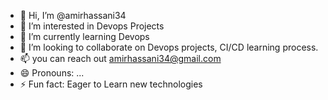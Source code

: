 - 👋 Hi, I’m @amirhassani34
- 👀 I’m interested in Devops Projects
- 🌱 I’m currently learning Devops
- 💞️ I’m looking to collaborate on Devops projects, CI/CD learning process.
- 📫 you can reach out amirhassani34@gmail.com
- 😄 Pronouns: ...
- ⚡ Fun fact: Eager to Learn new technologies

<!---
amirhassani34/amirhassani34 is a ✨ special ✨ repository because its `README.md` (this file) appears on your GitHub profile.
You can click the Preview link to take a look at your changes.
--->
